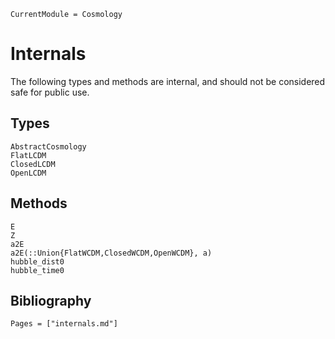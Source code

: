 ```@meta
CurrentModule = Cosmology
```
# Internals

The following types and methods are internal, and should not be considered safe for public use.

## Types
```@docs
AbstractCosmology
FlatLCDM
ClosedLCDM
OpenLCDM
```

## Methods
```@docs
E
Z
a2E
a2E(::Union{FlatWCDM,ClosedWCDM,OpenWCDM}, a)
hubble_dist0
hubble_time0
```

## Bibliography

```@bibliography
Pages = ["internals.md"]
```
